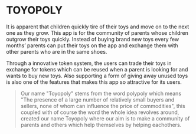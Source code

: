 # TOYOPOLY

It is apparent that children quickly tire of their toys and move on to the next one as they grow. This app is for the community of parents whose children outgrow their toys quickly. Instead of buying brand new toys every few months’ parents can put their toys on the app and exchange them with other parents who are in the same shoes.

Through a innovative token system, the users can trade their toys in exchange for tokens which can be reused when a parent is looking for and wants to buy new toys. Also supporting a form of giving away unused toys is also one of the features that makes this app so attractive for its users.

> Our name "Toyopoly" stems from the word polypoly which means "The presence of a large number of relatively small buyers and sellers, none of whom can influence the     price of commodities", this coupled with of course the word the whole idea revolves around, created our name Toyopoly where our aim is to make a community of parents     and others which help themselves by helping eachothers.
